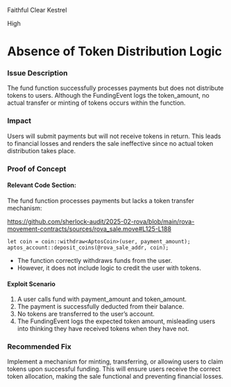 Faithful Clear Kestrel

High

# Absence of Token Distribution Logic

### Issue Description
The fund function successfully processes payments but does not distribute tokens to users. Although the FundingEvent logs the token_amount, no actual transfer or minting of tokens occurs within the function.

### Impact
Users will submit payments but will not receive tokens in return. This leads to financial losses and renders the sale ineffective since no actual token distribution takes place.

### Proof of Concept
#### Relevant Code Section:

The fund function processes payments but lacks a token transfer mechanism:

https://github.com/sherlock-audit/2025-02-rova/blob/main/rova-movement-contracts/sources/rova_sale.move#L125-L188

```move
let coin = coin::withdraw<AptosCoin>(user, payment_amount);
aptos_account::deposit_coins(@rova_sale_addr, coin);
```

- The function correctly withdraws funds from the user.
- However, it does not include logic to credit the user with tokens.

#### Exploit Scenario
1. A user calls fund with payment_amount and token_amount.
2. The payment is successfully deducted from their balance.
3. No tokens are transferred to the user’s account.
4. The FundingEvent logs the expected token amount, misleading users into thinking they have received tokens when they have not.

### Recommended Fix
Implement a mechanism for minting, transferring, or allowing users to claim tokens upon successful funding. This will ensure users receive the correct token allocation, making the sale functional and preventing financial losses.